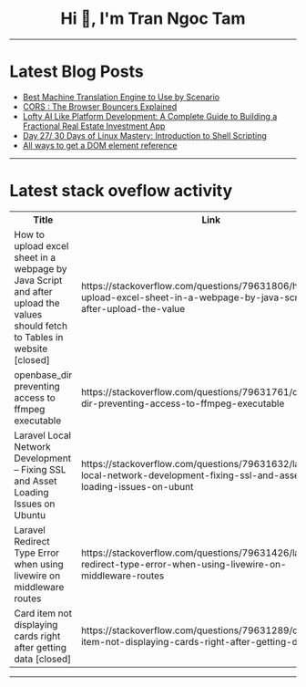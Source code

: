 <h1 align="center">Hi 👋, I'm Tran Ngoc Tam</h1>

---

# Latest Blog Posts 
<!-- BLOG-POST-LIST:START -->
- [Best Machine Translation Engine to Use by Scenario](https://dev.to/colinreed/best-machine-translation-engine-to-use-by-scenario-4ek2)
- [CORS : The Browser Bouncers Explained](https://dev.to/jerkeyray/cors-the-browser-bouncers-explained-1ccg)
- [Lofty AI Like Platform Development: A Complete Guide to Building a Fractional Real Estate Investment App](https://dev.to/outreach_ideausher_142cf1/lofty-ai-like-platform-development-a-complete-guide-to-building-a-fractional-real-estate-57ge)
- [Day 27/ 30 Days of Linux Mastery: Introduction to Shell Scripting](https://dev.to/amandaigwe/day-27-30-days-of-linux-mastery-introduction-to-shell-scripting-2c8j)
- [All ways to get a DOM element reference](https://dev.to/naugtur/all-ways-to-get-a-dom-element-reference-57e2)
<!-- BLOG-POST-LIST:END -->

---

# Latest stack oveflow activity
<table>
  <tr><th>Title</th><th>Link</th></tr>
  <!-- STACKOVERFLOW:START --><tr><td>How to upload excel sheet in a webpage by Java Script and after upload the values should fetch to Tables in website [closed]</td><td>https://stackoverflow.com/questions/79631806/how-to-upload-excel-sheet-in-a-webpage-by-java-script-and-after-upload-the-value</td></tr><tr><td>openbase_dir preventing access to ffmpeg executable</td><td>https://stackoverflow.com/questions/79631761/openbase-dir-preventing-access-to-ffmpeg-executable</td></tr><tr><td>Laravel Local Network Development – Fixing SSL and Asset Loading Issues on Ubuntu</td><td>https://stackoverflow.com/questions/79631632/laravel-local-network-development-fixing-ssl-and-asset-loading-issues-on-ubunt</td></tr><tr><td>Laravel Redirect Type Error when using livewire on middleware routes</td><td>https://stackoverflow.com/questions/79631426/laravel-redirect-type-error-when-using-livewire-on-middleware-routes</td></tr><tr><td>Card item not displaying cards right after getting data [closed]</td><td>https://stackoverflow.com/questions/79631289/card-item-not-displaying-cards-right-after-getting-data</td></tr><!-- STACKOVERFLOW:END -->
</table>

---


